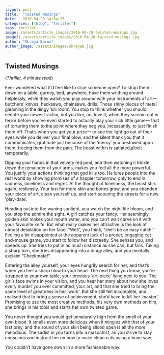 ```yaml
---
layout: post
title:  "Twisted Musings"
date:   2016-04-20 14:34:25
categories: ["blog", "thriller"]
tags: thriller
image: /assets/article_images/2016-04-20-twisted-musings.jpg
image2: /assets/article_images/2016-04-20-twisted-musings.jpg
author: "Shreya Barua"
author_image: /assets/images/shreyab.jpg
---
```

<h2>Twisted Musings</h2>
(<i>Thriller, 4 minute read</i>)
<p>Ever wondered what it’d feel like to slice someone open? To strap them down on a table, gurney, bed, anywhere, have them writhing around helplessly, while they watch you play around with your instruments of artー butchers’ knives, hacksaws, chainsaws, drills. Those shiny pieces of metal gleaming in the dingy ‘kill room’.
You stop to think whether you should sedate your newest victim, but you like, no, love it, when they scream out in terror before you’ve even started to actually play your sick little game一 that of torturing them to the point where they beg you, incessantly, to just finish them off. That’s when you get your prizeー to see the light go out of their eyes while you deliver your final blow, and the silent thank you that it communicates, gratitude just because of the ‘mercy’ you bestowed upon them, freeing them from the pain. The beast within is satiated,albeit temporarily.</p>
<p>Dipping your hands in that velvety red pool, and then watching it trickle down the remainder of your arms, makes you feel all the more powerful. You justify your actions thinking that god kills too. He lures people into the real world by showing promises of a happier tomorrow, only to end in sadness, loneliness and regret. At the thought of loneliness, the beast stirs again, restlessly. Your lust for more skin and bones grow, and you abandon your piece of art, clean yourself up, and start scouring the streets for a new ‘play-date’.</p>
<p>Heading out into the waning sunlight, you watch the night life bloom, and you stop the admire the sight. A girl catches your fancy. Her seemingly golden skin makes your mouth water, and you can’t wait carve on it with your favourite knife. But what really makes her attractive is the look of utmost desolation on her face. “Well”, you think, “she’ll be an easy catch.” Feeling a bit disappointed at the apparent lack of a proper, engaging cat-and-mouse game, you start to follow her discreetly. She senses you, and speeds up. She tries to put in as much distance as she can, but fails. Taking a sharp turn, she tries disappearing into a dingy alley, and you mentally exclaim “Checkmate!”.</p>
<p>Entering the alley yourself, your eyes hungrily search for her, and that’s when you feel a sharp blow to your head. The next thing you know, you’re strapped to your own table, your previous ‘art-piece’ lying next to you. The girl’s face swims in your vision, and you hear her story about how she loves every murder you ever committed, your art, and that she tried to bring the same level of greatness in her ‘work'. But she still felt incomplete, and realised that to bring a sense of achievement, she’d have to kill her ‘master’. Promising to use the most creative methods, his very own methods on him, she brings in his tools and starts her own twisted game.</p>
<p>You never thought you would get unnaturally high from the smell of your own blood. It smells even more delicious when it mingles with that of your last prey, and the sound of your skin being sliced open is all the more melodious. The sadist in you turns into a masochist, as you strive to stay conscious and instruct her on how to make clean cuts using a bone saw.</p>
<p>You couldn’t have gone down in a more fashionable way.</p>